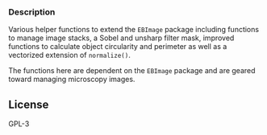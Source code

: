 ### Description

Various helper functions to extend the `EBImage` package including functions to manage image stacks, a Sobel and unsharp filter mask, improved functions to calculate object circularity and perimeter as well as a vectorized extension of `normalize()`.

The functions here are dependent on the `EBImage` package and are geared toward managing microscopy images. 

## License

GPL-3